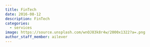 ```yaml
---
title: FinTech
date: 2016-08-12
description: FinTech
categories:
  - services
image: https://source.unsplash.com/wnOJ83k8r4w/2000x1322?a=.png
author_staff_member: ailever
---
```



